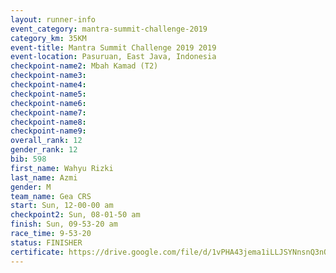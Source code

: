 ```yaml
---
layout: runner-info 
event_category: mantra-summit-challenge-2019 
category_km: 35KM 
event-title: Mantra Summit Challenge 2019 2019 
event-location: Pasuruan, East Java, Indonesia 
checkpoint-name2: Mbah Kamad (T2) 
checkpoint-name3: 
checkpoint-name4: 
checkpoint-name5: 
checkpoint-name6: 
checkpoint-name7: 
checkpoint-name8: 
checkpoint-name9: 
overall_rank: 12
gender_rank: 12
bib: 598
first_name: Wahyu Rizki
last_name: Azmi
gender: M
team_name: Gea CRS
start: Sun, 12-00-00 am
checkpoint2: Sun, 08-01-50 am
finish: Sun, 09-53-20 am
race_time: 9-53-20
status: FINISHER
certificate: https://drive.google.com/file/d/1vPHA43jema1iLLJSYNnsnQ3nQx4WMBNV/view?usp=sharing
---
```


